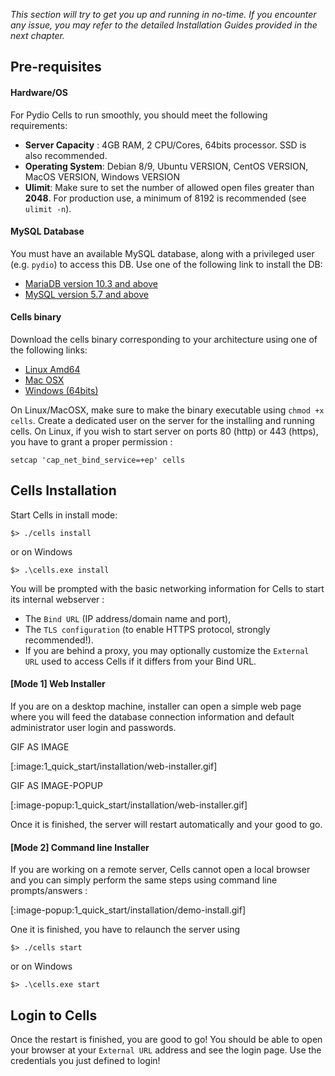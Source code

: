 _This section will try to get you up and running in no-time. If you encounter any issue, you may refer to the detailed Installation Guides provided in the next chapter._

## Pre-requisites

#### Hardware/OS

For Pydio Cells to run smoothly, you should meet the following requirements:

* **Server Capacity** : 4GB RAM, 2 CPU/Cores, 64bits processor. SSD is also recommended.
* **Operating System**: Debian 8/9, Ubuntu VERSION, CentOS VERSION, MacOS VERSION, Windows VERSION
* **Ulimit**: Make sure to set the number of allowed open files greater than **2048**. For production use, a minimum of 8192 is recommended (see `ulimit -n`).

#### MySQL Database

You must have an available MySQL database, along with a privileged user (e.g. `pydio`) to access this DB. Use one of the following link to install the DB: 

- [MariaDB version 10.3 and above](https://downloads.mariadb.org/mariadb/repositories)
- [MySQL version 5.7 and above](https://dev.mysql.com/doc/refman/8.0/en/installing.html)

#### Cells binary

Download the cells binary corresponding to your architecture using one of the following links: 

- [Linux Amd64](https://download.pydio.com/pub/cells/release/2.0.0/linux-amd64/)
- [Mac OSX](https://download.pydio.com/pub/cells/release/2.0.0/darwin-amd64/)
- [Windows (64bits)](https://download.pydio.com/pub/cells/release/2.0.0/windows-amd64/)

On Linux/MacOSX, make sure to make the binary executable using `chmod +x cells`. Create a dedicated user on the server for the installing and running cells. On Linux, if you wish to start server on ports 80 (http) or 443 (https), you have to grant a proper permission : 
```
setcap 'cap_net_bind_service=+ep' cells
```

## Cells Installation

Start Cells in install mode: 

```
$> ./cells install
```
or on Windows
```
$> .\cells.exe install
```

You will be prompted with the basic networking information for Cells to start its internal webserver : 

- The `Bind URL` (IP address/domain name and port), 
- The `TLS configuration` (to enable HTTPS protocol, strongly recommended!). 
- If you are behind a proxy, you may optionally customize the `External URL` used to access Cells if it differs from your Bind URL.

#### [Mode 1] Web Installer

If you are on a desktop machine, installer can open a simple web page where you will feed the database connection information and default administrator user login and passwords. 

GIF AS IMAGE

[:image:1_quick_start/installation/web-installer.gif]

GIF AS IMAGE-POPUP

[:image-popup:1_quick_start/installation/web-installer.gif]

Once it is finished, the server will restart automatically and your good to go.

#### [Mode 2] Command line Installer

If you are working on a remote server, Cells cannot open a local browser and you can simply perform the same steps using command line prompts/answers :

[:image-popup:1_quick_start/installation/demo-install.gif]

One it is finished, you have to relaunch the server using 

```
$> ./cells start
```
or on Windows
```
$> .\cells.exe start
```

## Login to Cells

Once the restart is finished, you are good to go! You should be able to open your browser at your `External URL` address and see the login page. Use the credentials you just defined to login! 